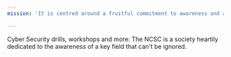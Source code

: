 ```yaml
---
mission: 'It is centred around a fruitful commitment to awareness and advancements in the field of cybersecurity — an area that is often lacking in contemporary academic discourse in Pakistan. We aim to do the deed and raise that awareness, help our university and community by providing security solutions, and spread the fun by organising workshops and cybersecurity drills for the wider NUST student body. It is a journey of all-embracing implications, and we aim to do it in the best way possible..'

---
```


Cyber Security drills, workshops and more: The <span>NCSC</span> is a society heartily dedicated to the awareness of a key field that can't be ignored.



